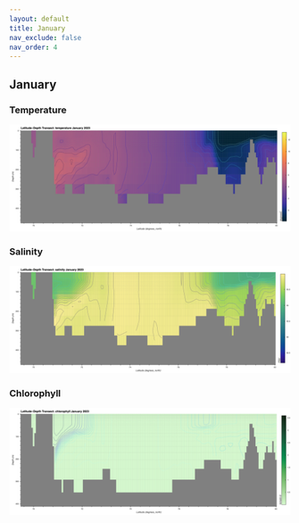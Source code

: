 ```yaml
---
layout: default
title: January
nav_exclude: false
nav_order: 4
---
```


## January

### Temperature
![January Temperature](cmems_mod_arc_phy_anfc_6km_detided_P1M-m/2023/January/thetao.png)

### Salinity
![January Salinity](cmems_mod_arc_phy_anfc_6km_detided_P1M-m/2023/January/so.png)

### Chlorophyll
![January Chlorophyll](cmems_mod_arc_bgc_anfc_ecosmo_P1M-m/2023/January/chl.png)